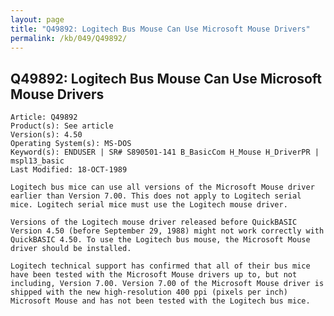 ```yaml
---
layout: page
title: "Q49892: Logitech Bus Mouse Can Use Microsoft Mouse Drivers"
permalink: /kb/049/Q49892/
---
```


## Q49892: Logitech Bus Mouse Can Use Microsoft Mouse Drivers

	Article: Q49892
	Product(s): See article
	Version(s): 4.50
	Operating System(s): MS-DOS
	Keyword(s): ENDUSER | SR# S890501-141 B_BasicCom H_Mouse H_DriverPR | mspl13_basic
	Last Modified: 18-OCT-1989
	
	Logitech bus mice can use all versions of the Microsoft Mouse driver
	earlier than Version 7.00. This does not apply to Logitech serial
	mice. Logitech serial mice must use the Logitech mouse driver.
	
	Versions of the Logitech mouse driver released before QuickBASIC
	Version 4.50 (before September 29, 1988) might not work correctly with
	QuickBASIC 4.50. To use the Logitech bus mouse, the Microsoft Mouse
	driver should be installed.
	
	Logitech technical support has confirmed that all of their bus mice
	have been tested with the Microsoft Mouse drivers up to, but not
	including, Version 7.00. Version 7.00 of the Microsoft Mouse driver is
	shipped with the new high-resolution 400 ppi (pixels per inch)
	Microsoft Mouse and has not been tested with the Logitech bus mice.
